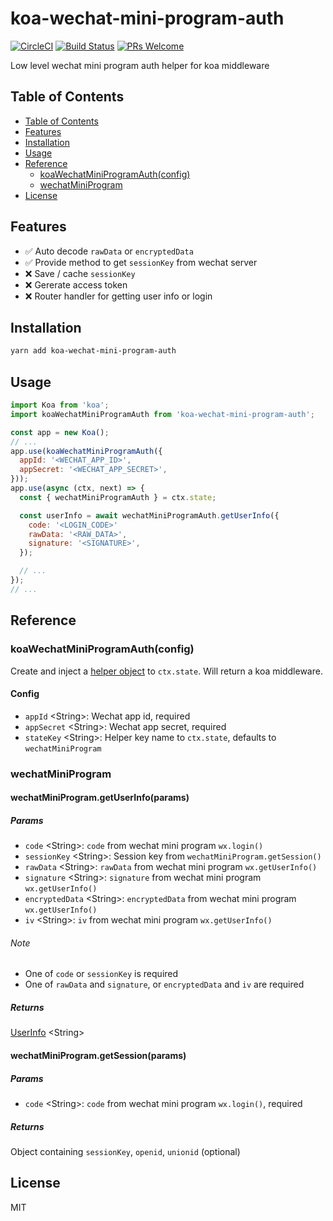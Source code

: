 # koa-wechat-mini-program-auth

[![CircleCI](https://circleci.com/gh/cantonjs/koa-wechat-mini-program-auth.svg?style=shield)](https://circleci.com/gh/cantonjs/koa-wechat-mini-program-auth)
[![Build Status](https://travis-ci.org/cantonjs/koa-wechat-mini-program-auth.svg?branch=master)](https://travis-ci.org/cantonjs/koa-wechat-mini-program-auth)
[![PRs Welcome](https://img.shields.io/badge/PRs-welcome-brightgreen.svg)](http://makeapullrequest.com)

Low level wechat mini program auth helper for koa middleware

## Table of Contents

- [Table of Contents](#table-of-contents)
- [Features](#features)
- [Installation](#installation)
- [Usage](#usage)
- [Reference](#reference)
  - [koaWechatMiniProgramAuth(config)](#koawechatminiprogramauthconfig)
  - [wechatMiniProgram](#wechatminiprogram)
- [License](#license)

## Features

- ✅ Auto decode `rawData` or `encryptedData`
- ✅ Provide method to get `sessionKey` from wechat server
- ❌ Save / cache `sessionKey`
- ❌ Gererate access token
- ❌ Router handler for getting user info or login

## Installation

```bash
yarn add koa-wechat-mini-program-auth
```

## Usage

```js
import Koa from 'koa';
import koaWechatMiniProgramAuth from 'koa-wechat-mini-program-auth';

const app = new Koa();
// ...
app.use(koaWechatMiniProgramAuth({
  appId: '<WECHAT_APP_ID>',
  appSecret: '<WECHAT_APP_SECRET>',
}));
app.use(async (ctx, next) => {
  const { wechatMiniProgramAuth } = ctx.state;

  const userInfo = await wechatMiniProgramAuth.getUserInfo({
    code: '<LOGIN_CODE>'
    rawData: '<RAW_DATA>',
    signature: '<SIGNATURE>',
  });

  // ...
});
// ...
```

## Reference

### koaWechatMiniProgramAuth(config)

Create and inject a [helper object](#wechatminiprogram) to `ctx.state`. Will return a koa middleware.

#### Config

- `appId` \<String\>: Wechat app id, required
- `appSecret` \<String\>: Wechat app secret, required
- `stateKey` \<String\>: Helper key name to `ctx.state`, defaults to `wechatMiniProgram`

### wechatMiniProgram

#### wechatMiniProgram.getUserInfo(params)

##### Params

- `code` \<String\>: `code` from wechat mini program `wx.login()`
- `sessionKey` \<String\>: Session key from `wechatMiniProgram.getSession()`
- `rawData` \<String\>: `rawData` from wechat mini program `wx.getUserInfo()`
- `signature` \<String\>: `signature` from wechat mini program `wx.getUserInfo()`
- `encryptedData` \<String\>: `encryptedData` from wechat mini program `wx.getUserInfo()`
- `iv` \<String\>: `iv` from wechat mini program `wx.getUserInfo()`

###### Note

- One of `code` or `sessionKey` is required
- One of `rawData` and `signature`, or `encryptedData` and `iv` are required

##### Returns

[UserInfo](https://developers.weixin.qq.com/miniprogram/dev/api/open.html#wxgetuserinfoobject) \<String\>

#### wechatMiniProgram.getSession(params)

##### Params

- `code` \<String\>: `code` from wechat mini program `wx.login()`, required

##### Returns

Object containing `sessionKey`, `openid`, `unionid` (optional)

## License

MIT

